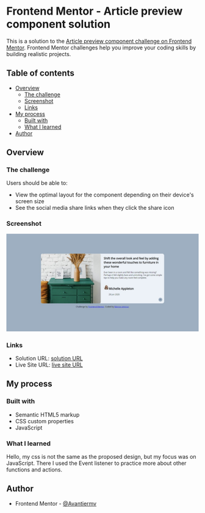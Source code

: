 # Frontend Mentor - Article preview component solution

This is a solution to the [Article preview component challenge on Frontend Mentor](https://www.frontendmentor.io/challenges/article-preview-component-dYBN_pYFT). Frontend Mentor challenges help you improve your coding skills by building realistic projects. 

## Table of contents

- [Overview](#overview)
  - [The challenge](#the-challenge)
  - [Screenshot](#screenshot)
  - [Links](#links)
- [My process](#my-process)
  - [Built with](#built-with)
  - [What I learned](#what-i-learned)
- [Author](#author)

## Overview

### The challenge

Users should be able to:

- View the optimal layout for the component depending on their device's screen size
- See the social media share links when they click the share icon

### Screenshot

![](./Web%20capture_30-1-2024_155443_.jpeg)

### Links

- Solution URL: [solution URL](https://github.com/Avantiermv/article-preview-component-challenge)
- Live Site URL: [live site URL](https://avantiermv.github.io/article-preview-component-challenge/)

## My process

### Built with

- Semantic HTML5 markup
- CSS custom properties
- JavaScript

### What I learned

Hello, my css is not the same as the proposed design, but my focus was on JavaScript. There I used the Event listener to practice more about other functions and actions.

## Author

- Frontend Mentor - [@Avantiermv](https://www.frontendmentor.io/profile/yourusername)